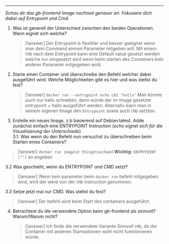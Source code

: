 ****
*Schau dir das gb-frontend Image nochmal genauer an. Fokusiere dich dabei auf Entrypoint und Cmd.*

1. Was ist generell der Unterschied zwischen den beiden Operationen. Wann eignet sich welche?
   >[!answer]
   >Der Entrypoint is flexibler und besser geeignet wenn man dem Command einnen Parameter mitgeben will.
   >Mit einem `CMD` nach dem Entrypoint kann eine Default value gesetzt werden welche nur eingesetzt wird wenn beim starten des Containers kein anderer Parameter mitgegeben wird.
2. Starte einen Container und überschreibe den Befehl welcher dabei ausgeführt wird. Welche Möglichkeiten gibt es hier und was stellst du fest?  
   >[!answer]
   >`docker run --entrypoint echo c62 "hallo"`
   >Man könnte auch nur hallo schreiben, dann würde der im image gesetzte entrypoint + hallo ausgeführt werden.
   >Alternativ kann man in seinem eigenen Image den `Entrypoint` sowie auch `CMD` setzten.
      
3. Erstelle ein neues Image, z.b basierend auf Debian:latest. Adde zunächst einfach eine ENTRYPOINT Instruction (_echo eignet sich für die Visualisierung der Unterschiede_)  
3.1. Was wenn du den Befehl nun versuchst zu überschreiben beim Starten eines Containers?

>[!answer]
>`docker run imageid thisgetsechoed`
>**Wichtig:**
>`ENTRYPOINT [""]` so angeben     

3.2 Was geschieht, wenn du ENTRYPOINT und CMD setzt?
>[!answer]
>Wenn kein parameter beim `docker run` befehl mitgegeben wird, wird der werd von der `CMD` instruction genommen.

3.3 Setze jetzt mal nur CMD. Was stellst du fest?
>[!answer]
>Der befehl wird beim Start des containers ausgeführt.
4. Betrachtest du die verwendete Option beim gb-frontend als sinnvoll? Warum/Warum nicht?
   >[!answer]
   >Ich finde die verwendete Variante Sinnvoll `CMD`, da der Container mit anderen Startoptionen wohl nicht funktionieren würde.
